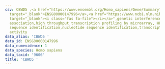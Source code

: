```yaml
---
csv: CBWD5 ,<a href="https://www.ensembl.org/Homo_sapiens/Gene/Summary?db=core;g=ENSG00000147996"
  target="_blank">ENSG00000147996</a>,<a href="https://www.ncbi.nlm.nih.gov/pubmed/28369544"
  target="_blank"><i class="fas fa-file"></i></a>",genetic interference,functional
  association,high throughput transcription profiling by microarray, HF73 cells,nucleotide
  sequence identification,nucleotide sequence identification,transcriptional regulation,down-regulates
  activity
data_alias: 'CBWD5 '
data_id: ENSG00000147996
data_numevidence: 1
data_species: Homo sapiens
data_taxid: '9606'
title: 'CBWD5 '
---
```


